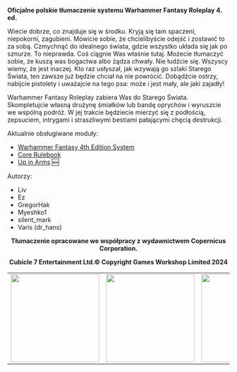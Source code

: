 **Oficjalne polskie tłumaczenie systemu Warhammer Fantasy Roleplay 4. ed.**

Wiecie dobrze, co znajduje się w środku. Kryją się tam spaczeni, niepokorni, zagubieni. Mówicie sobie, że chcielibyście odejść i zostawić to za sobą. Czmychnąć do idealnego świata, gdzie wszystko układa się jak po sznurze. To nieprawda. Coś ciągnie Was właśnie tutaj. Możecie tłumaczyć sobie, że kuszą was bogactwa albo żądza chwały. Nie łudźcie się. Wszyscy wiemy, że jest inaczej. Kto raz usłyszał, jak wzywają go szlaki Starego Świata, ten zawsze już będzie chciał na nie powrócić. Dobądźcie ostrzy, nabijcie pistolety i uważajcie na tego psa: może i jest mały, ale jaki zajadły!

Warhammer Fantasy Roleplay zabiera Was do Starego Świata. Skompletujcie własną drużynę śmiałków lub bandę oprychów i wyruszcie we wspólną podróż. W jej trakcie będziecie mierzyć się z podłością, zepsuciem, intrygami i straszliwymi bestiami pałającymi chęcią destrukcji.

Aktualnie obsługiwane moduły:

- [Warhammer Fantasy 4th Edition System](https://foundryvtt.com/packages/wfrp4e)
- [Core Rulebook](https://foundryvtt.com/packages/wfrp4e-core/)
- [Up in Arms](https://foundryvtt.com/packages/wfrp4e-up-in-arms) :new:

Autorzy:
- Liv
- Ez
- GregorHak
- Myeshko1
- silent_mark
- Varis (dr_hans)

<p align="center"><b>Tłumaczenie opracowane we współpracy z wydawnictwem Copernicus Corporation.</b></p>
<p align="center"><b>Cubicle 7 Entertainment Ltd.© Copyright Games Workshop Limited 2024</b></p>

<table align="center">
<tr>
  <td><img src='https://github.com/silentmark/wfrp4e-core-pl/blob/main/githubAssets/COPCORP-logo.png' width="200"/></td>
  <td><img src='https://github.com/silentmark/wfrp4e-core-pl/blob/main/githubAssets/C7-logo.png' width="200"/></td>
  <td><img src='https://github.com/silentmark/wfrp4e-core-pl/blob/main/githubAssets/WH2023-logo.png' width="200"/></td>
</tr>
</table>

